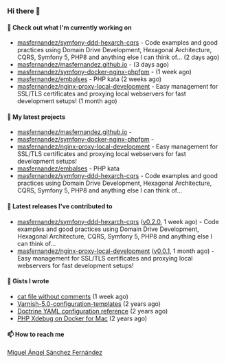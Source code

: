 ### Hi there 👋

#### 👷 Check out what I'm currently working on

- [masfernandez/symfony-ddd-hexarch-cqrs](https://github.com/masfernandez/symfony-ddd-hexarch-cqrs) - Code examples and good practices using Domain Drive Development, Hexagonal Architecture, CQRS, Symfony 5, PHP8 and anything else I can think of... (2 days ago)
- [masfernandez/masfernandez.github.io](https://github.com/masfernandez/masfernandez.github.io) -  (3 days ago)
- [masfernandez/symfony-docker-nginx-phpfpm](https://github.com/masfernandez/symfony-docker-nginx-phpfpm) -  (1 week ago)
- [masfernandez/embalses](https://github.com/masfernandez/embalses) - PHP kata (2 weeks ago)
- [masfernandez/nginx-proxy-local-development](https://github.com/masfernandez/nginx-proxy-local-development) - Easy management for SSL/TLS certificates and proxying local webservers for fast development setups! (1 month ago)

#### 🌱 My latest projects

- [masfernandez/masfernandez.github.io](https://github.com/masfernandez/masfernandez.github.io) - 
- [masfernandez/symfony-docker-nginx-phpfpm](https://github.com/masfernandez/symfony-docker-nginx-phpfpm) - 
- [masfernandez/nginx-proxy-local-development](https://github.com/masfernandez/nginx-proxy-local-development) - Easy management for SSL/TLS certificates and proxying local webservers for fast development setups!
- [masfernandez/embalses](https://github.com/masfernandez/embalses) - PHP kata
- [masfernandez/symfony-ddd-hexarch-cqrs](https://github.com/masfernandez/symfony-ddd-hexarch-cqrs) - Code examples and good practices using Domain Drive Development, Hexagonal Architecture, CQRS, Symfony 5, PHP8 and anything else I can think of...

#### 🔭 Latest releases I've contributed to

- [masfernandez/symfony-ddd-hexarch-cqrs](https://github.com/masfernandez/symfony-ddd-hexarch-cqrs) ([v0.2.0](https://github.com/masfernandez/symfony-ddd-hexarch-cqrs/releases/tag/v0.2.0), 1 week ago) - Code examples and good practices using Domain Drive Development, Hexagonal Architecture, CQRS, Symfony 5, PHP8 and anything else I can think of...
- [masfernandez/nginx-proxy-local-development](https://github.com/masfernandez/nginx-proxy-local-development) ([v0.0.1](https://github.com/masfernandez/nginx-proxy-local-development/releases/tag/v0.0.1), 1 month ago) - Easy management for SSL/TLS certificates and proxying local webservers for fast development setups!

#### 📓 Gists I wrote

- [cat file without comments](https://gist.github.com/1d9130306df464fe1897df1728291704) (1 week ago)
- [Varnish-5.0-configuration-templates](https://gist.github.com/56f2794ee6c9a0e46947b469a7653a5c) (2 years ago)
- [Doctrine YAML configuration reference](https://gist.github.com/8ac27c85e889986f51ed1ee3a1209ff3) (2 years ago)
- [PHP Xdebug on Docker for Mac](https://gist.github.com/fb1ad02b624f911040b70afbf9c6db44) (2 years ago)

#### 📫 How to reach me

[Miguel Ángel Sánchez Fernández](mailto:mangel.sanfer@gmail.com?subject=[GitHub]%20Contact)
